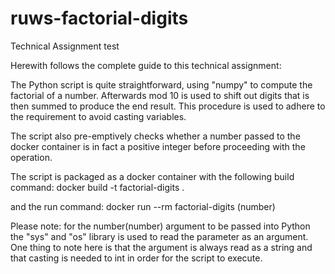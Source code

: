 # ruws-factorial-digits
Technical Assignment test 

Herewith follows the complete guide to this technical assignment:
 
The Python script is quite straightforward, using "numpy" to compute the factorial of a number. Afterwards mod 10 is used to shift out digits that is then summed to produce the end result. This procedure is used to adhere to the requirement to avoid casting variables.
 
The script also pre-emptively checks whether a number passed to the docker container is in fact a positive integer before proceeding with the operation.
 
The script is packaged as a docker container with the following build command:
  docker build -t factorial-digits .
  
and the run command:
  docker run --rm factorial-digits (number)
  
Please note: for the number(number) argument to be passed into Python the "sys" and "os" library is used to read the parameter as an argument. One thing to note here is that the argument is always read as a string and that casting is needed to int in order for the script to execute.

